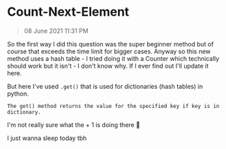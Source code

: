 # Count-Next-Element

>08 June 2021 11:31 PM

So the first way I did this question was the super beginner method but of course that exceeds the time limit for bigger cases. Anyway so this new method uses a hash table - I tried doing it with a Counter which technically should work but it isn't - I don't know why. If I ever find out I'll update it here.

But here I've used ``.get()`` that is used for dictionaries (hash tables) in python. 

``The get() method returns the value for the specified key if key is in dictionary.``

I'm not really sure what the + 1 is doing there 🙂

I just wanna sleep today tbh 

